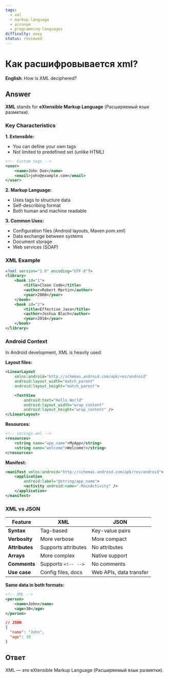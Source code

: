 ```yaml
---
tags:
  - xml
  - markup-language
  - acronym
  - programming-languages
difficulty: easy
status: reviewed
---
```


# Как расшифровывается xml?

**English**: How is XML deciphered?

## Answer

**XML** stands for **eXtensible Markup Language** (Расширяемый язык разметки).

### Key Characteristics

**1. Extensible:**
- You can define your own tags
- Not limited to predefined set (unlike HTML)

```xml
<!-- Custom tags -->
<user>
    <name>John Doe</name>
    <email>john@example.com</email>
</user>
```

**2. Markup Language:**
- Uses tags to structure data
- Self-describing format
- Both human and machine readable

**3. Common Uses:**
- Configuration files (Android layouts, Maven pom.xml)
- Data exchange between systems
- Document storage
- Web services (SOAP)

### XML Example

```xml
<?xml version="1.0" encoding="UTF-8"?>
<library>
    <book id="1">
        <title>Clean Code</title>
        <author>Robert Martin</author>
        <year>2008</year>
    </book>
    <book id="2">
        <title>Effective Java</title>
        <author>Joshua Bloch</author>
        <year>2018</year>
    </book>
</library>
```

### Android Context

In Android development, XML is heavily used:

**Layout files:**
```xml
<LinearLayout
    xmlns:android="http://schemas.android.com/apk/res/android"
    android:layout_width="match_parent"
    android:layout_height="match_parent">

    <TextView
        android:text="Hello World"
        android:layout_width="wrap_content"
        android:layout_height="wrap_content" />
</LinearLayout>
```

**Resources:**
```xml
<!-- strings.xml -->
<resources>
    <string name="app_name">MyApp</string>
    <string name="welcome">Welcome!</string>
</resources>
```

**Manifest:**
```xml
<manifest xmlns:android="http://schemas.android.com/apk/res/android">
    <application
        android:label="@string/app_name">
        <activity android:name=".MainActivity" />
    </application>
</manifest>
```

### XML vs JSON

| Feature | XML | JSON |
|---------|-----|------|
| **Syntax** | Tag-based | Key-value pairs |
| **Verbosity** | More verbose | More compact |
| **Attributes** | Supports attributes | No attributes |
| **Arrays** | More complex | Native support |
| **Comments** | Supports `<!-- -->` | No comments |
| **Use case** | Config files, docs | Web APIs, data transfer |

**Same data in both formats:**

```xml
<!-- XML -->
<person>
    <name>John</name>
    <age>30</age>
</person>
```

```json
// JSON
{
  "name": "John",
  "age": 30
}
```

## Ответ

XML — это eXtensible Markup Language (Расширяемый язык разметки).

